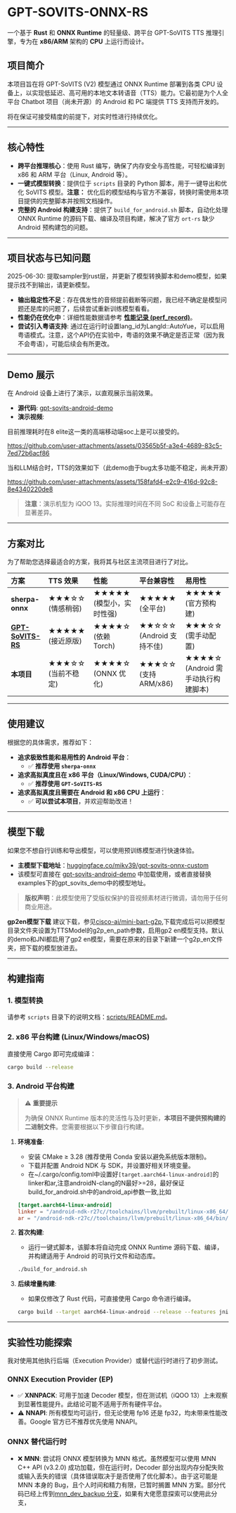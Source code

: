 # GPT-SOVITS-ONNX-RS

一个基于 **Rust** 和 **ONNX Runtime** 的轻量级、跨平台 GPT-SoVITS TTS 推理引擎，专为在 **x86/ARM** 架构的 **CPU** 上运行而设计。

## 项目简介

本项目旨在将 GPT-SoVITS (V2) 模型通过 ONNX Runtime 部署到各类 CPU 设备上，以实现低延迟、高可用的本地文本转语音（TTS）能力。它最初是为个人全平台 Chatbot 项目（尚未开源）的 Android 和 PC 端提供 TTS 支持而开发的。

将在保证可接受精度的前提下，对实时性进行持续优化。

-----

## 核心特性

* **跨平台推理核心**：使用 Rust 编写，确保了内存安全与高性能，可轻松编译到 x86 和 ARM 平台（Linux, Android 等）。
* **一键式模型转换**：提供位于 `scripts` 目录的 Python 脚本，用于一键导出和优化 SoVITS 模型。**注意：** 优化后的模型结构与官方不兼容，转换时需使用本项目提供的完整脚本并按照文档操作。
* **完整的 Android 构建支持**：提供了 `build_for_android.sh` 脚本，自动化处理 ONNX Runtime 的源码下载、编译及项目构建，解决了官方 `ort-rs` 缺少 Android 预构建包的问题。

-----

## 项目状态与已知问题

2025-06-30: 提取sampler到rust层，并更新了模型转换脚本和demo模型，如果提示找不到输出，请更新模型。

* **输出稳定性不足**：存在偶发性的音频提前截断等问题，我已经不确定是模型问题还是库的问题了，后续尝试重新训练模型看看。
* **性能仍在优化中**：详细性能数据请参考 [**性能记录 (perf\_record)**](doc/perf_record.md)。
* **尝试引入粤语支持**: 通过在运行时设置lang_id为LangId::AutoYue，可以启用粤语模式。注意，这个API仍在实验中，粤语的效果不确定是否正常（因为我不会粤语），可能后续会有所更改。

-----

## Demo 展示

在 Android 设备上进行了演示，以直观展示当前效果。

* **源代码**: [gpt-sovits-android-demo](https://github.com/null-define/gpt-sovits-android-demo/tree/master)
* **演示视频**:

目前推理耗时在8 elite这一类的高端移动端soc上是可以接受的。

https://github.com/user-attachments/assets/03565b5f-a3e4-4689-83c5-7ed72b6acf86

当和LLM结合时，TTS的效果如下（此demo由于bug太多功能不稳定，尚未开源）

https://github.com/user-attachments/assets/158fafd4-e2c9-416d-92c8-8e4340220de8



> **注意**：演示机型为 iQOO 13。实际推理时间在不同 SoC 和设备上可能存在显著差异。

-----

## 方案对比

为了帮助您选择最适合的方案，我将其与社区主流项目进行了对比。

| 方案 | TTS 效果 | 性能 | 平台兼容性 | 易用性 |
| :--- | :--- | :--- | :--- | :--- |
| **sherpa-onnx** | ★★★☆☆ (情感稍弱) | ★★★★★ (模型小，实时性强) | ★★★★★ (全平台) | ★★★★★ (官方预构建) |
| **[GPT-SoVITS-RS](https://github.com/second-state/gpt_sovits_rs)** | ★★★★★ (接近原版) | ★★★★☆ (依赖 Torch) | ★★☆☆☆ (Android 支持不佳) | ★★★☆☆ (需手动配置) |
| **本项目** | ★★★☆☆ (当前不稳定) | ★★★★☆ (ONNX 优化) | ★★★☆☆ (支持 ARM/x86) | ★★★★☆ (Android 需手动执行构建脚本) |

-----

## 使用建议

根据您的具体需求，推荐如下：

* **追求极致性能和易用性的 Android 平台**：
  * ✅ **推荐使用 `sherpa-onnx`**
* **追求高拟真度且在 x86 平台（Linux/Windows, CUDA/CPU）**：
  * ✅ **推荐使用 `GPT-SoVITS-RS`**
* **追求高拟真度且需要在 Android 和 x86 CPU 上运行**：
  * ✅ **可以尝试本项目**，并欢迎帮助改进！

-----

## 模型下载

如果您不想自行训练和导出模型，可以使用预训练模型进行快速体验。

* **主模型下载地址**：[huggingface.co/mikv39/gpt-sovits-onnx-custom](https://huggingface.co/mikv39/gpt-sovits-onnx-custom)
* 该模型可直接在 [gpt-sovits-android-demo](https://github.com/null-define/gpt-sovits-android-demo/tree/master) 中加载使用，或者直接替换examples下的gpt_sovits_demo中的模型地址。

> **版权声明**：此模型使用了受版权保护的音视频素材进行微调，请勿用于任何商业用途。

**gp2en模型下载** 建议下载，参见[cisco-ai/mini-bart-g2p](https://huggingface.co/cisco-ai/mini-bart-g2p/tree/main/onnx),下载完成后可以把模型目录文件夹设置为TTSModel的g2p_en_path参数，启用gp2 en模型支持。默认的demo和JNI都启用了gp2 en模型，需要在原来的目录下新建一个g2p_en文件夹，把下载的模型放进去。


-----

## 构建指南

### 1\. 模型转换

请参考 `scripts` 目录下的说明文档：[scripts/README.md](scripts/README.md)。

### 2\. x86 平台构建 (Linux/Windows/macOS)

直接使用 Cargo 即可完成编译：

```bash
cargo build --release
```

### 3\. Android 平台构建

> ⚠️ **重要提示**
>
> 为确保 ONNX Runtime 版本的灵活性与及时更新，**本项目不提供预构建的二进制文件**。您需要根据以下步骤自行构建。

1. **环境准备**:
      * 安装 CMake ≥ 3.28 (推荐使用 Conda 安装以避免系统版本限制)。
      * 下载并配置 Android NDK 与 SDK，并设置好相关环境变量。
      * 在~/.cargo/config.toml中设置好`[target.aarch64-linux-android]`的linker和ar,注意androidN-clang的N最好>=28，最好保证build_for_android.sh中的android_api参数一致,比如

      ```toml
      [target.aarch64-linux-android]
      linker = "/android-ndk-r27c//toolchains/llvm/prebuilt/linux-x86_64/bin/aarch64-linux-android32-clang"
      ar = "/android-ndk-r27c//toolchains/llvm/prebuilt/linux-x86_64/bin/llvm-ar
      ```

2. **首次构建**:
      * 运行一键式脚本，该脚本将自动完成 ONNX Runtime 源码下载、编译，并构建适用于 Android 的可执行文件和动态库。
    <!-- end list -->
    ```bash
    ./build_for_android.sh
    ```

3. **后续增量构建**:
      * 如果仅修改了 Rust 代码，可直接使用 Cargo 命令进行编译。
    <!-- end list -->
    ```bash
    cargo build --target aarch64-linux-android --release --features jni --examples
    ```

-----

## 实验性功能探索

我对使用其他执行后端（Execution Provider）或替代运行时进行了初步测试。

### ONNX Execution Provider (EP)

* ✅ **XNNPACK**: 可用于加速 Decoder 模型，但在测试机（iQOO 13）上未观察到显著性能提升。此结论可能不适用于所有硬件平台。
* ⚠️ **NNAPI**: 所有模型均可运行，但无论使用 fp16 还是 fp32，均未带来性能改善。Google 官方已不推荐优先使用 NNAPI。

### ONNX 替代运行时

* ❌ **MNN**: 尝试将 ONNX 模型转换为 MNN 格式。虽然模型可以使用 MNN C++ API (v3.2.0) 成功加载，但在运行时，Decoder 部分出现内存分配失败或输入丢失的错误（具体错误取决于是否使用了优化脚本）。由于这可能是 MNN 本身的 Bug，且个人时间和精力有限，已暂时搁置 MNN 方案。部分代码已经上传到[mnn_dev_backup 分支](https://github.com/null-define/gpt-sovits-onnx-rs/tree/mnn_dev_backup)，如果有大佬愿意探索可以使用此分支，
